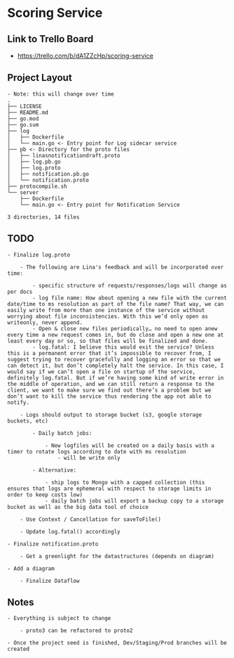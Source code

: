 # Scoring Service

## Link to Trello Board

- <https://trello.com/b/dA1ZZcHp/scoring-service>

## Project Layout

    - Note: this will change over time
    .
    ├── LICENSE
    ├── README.md
    ├── go.mod
    ├── go.sum
    ├── log
    │   ├── Dockerfile
    │   └── main.go <- Entry point for Log sidecar service
    ├── pb <- Directory for the proto files
    │   ├── linasnotificationdraft.proto
    │   ├── log.pb.go
    │   ├── log.proto
    │   ├── notification.pb.go
    │   └── notification.proto
    ├── protocompile.sh
    └── server
        ├── Dockerfile
        └── main.go <- Entry point for Notification Service

    3 directories, 14 files

## TODO

    - Finalize log.proto

        - The following are Lina's feedback and will be incorporated over time:

            - specific structure of requests/responses/logs will change as per docs
            - log file name: How about opening a new file with the current date/time to ms resolution as part of the file name? That way, we can easily write from more than one instance of the service without worrying about file inconsistencies. With this we’d only open as writeonly, never append.
            - Open & close new files periodically… no need to open anew every time a new request comes in, but do close and open a new one at least every day or so, so that files will be finalized and done.
            - log.fatal: I believe this would exit the service? Unless this is a permanent error that it’s impossible to recover from, I suggest trying to recover gracefully and logging an error so that we can detect it, but don’t completely halt the service. In this case, I would say if we can’t open a file on startup of the service, definitely log.fatal. But if we’re having some kind of write error in the middle of operation, and we can still return a response to the client, we want to make sure we find out there’s a problem but we don’t want to kill the service thus rendering the app not able to notify.

        - Logs should output to storage bucket (s3, google storage buckets, etc)

            - Daily batch jobs:
                
                - New logfiles will be created on a daily basis with a timer to rotate logs according to date with ms resolution
                    - will be write only

            - Alternative:

                - ship logs to Mongo with a capped collection (this ensures that logs are ephemeral with respect to storage limits in order to keep costs low)
                - daily batch jobs will export a backup copy to a storage bucket as well as the big data tool of choice

        - Use Context / Cancellation for saveToFile()

        - Update log.fatal() accordingly
    
    - Finalize notification.proto
        
        - Get a greenlight for the datastructures (depends on diagram)

    - Add a diagram
        
        - Finalize Dataflow

## Notes

    - Everything is subject to change
        
        - proto3 can be refactored to proto2

    - Once the project seed is finished, Dev/Staging/Prod branches will be created
